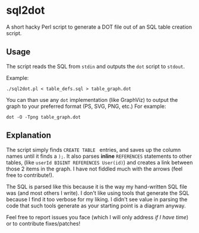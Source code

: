 # sql2dot
A short hacky Perl script to generate a DOT file out of an SQL table creation script.

## Usage
The script reads the SQL from `stdin` and outputs the `dot` script to `stdout`.

Example:

    ./sql2dot.pl < table_defs.sql > table_graph.dot

You can than use any `dot` implementation (like GraphViz) to output the graph to your preferred format (PS, SVG, PNG, etc.)
For example:

    dot -O -Tpng table_graph.dot

## Explanation
The script simply finds `CREATE TABLE ` entries, and saves up the column names until it finds a `);`. It also parses **inline** `REFERENCES` statements to other tables, (like `userId BIGINT REFERENCES User(id)`) and creates a link between those 2 items in the graph. I have not fiddled much with the arrows (feel free to contribute!).

The SQL is parsed like this because it is the way my hand-written SQL file was (and most others I write). I don't like using tools that generate the SQL because I find it too verbose for my liking. I didn't see value in parsing the code that such tools generate as your starting point is a diagram anyway.

Feel free to report issues you face (which I will only address _if I have time_) or to contribute fixes/patches!
